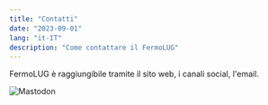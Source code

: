 ```yaml
---
title: "Contatti"
date: "2023-09-01"
lang: "it-IT"
description: "Come contattare il FermoLUG"
---
```


FermoLUG è raggiungibile tramite il sito web, i canali social, l'email.

![<img src="img/mastodon.svg"><br>Mastodon](https://mastodon.uno/@FermoLUG)